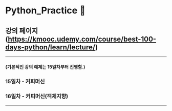 # Python_Practice 📖

## 강의 페이지 (https://kmooc.udemy.com/course/best-100-days-python/learn/lecture/)
***

#### (기본적인 강의 예제는 15일차부터 진행함.)
### 15일차 - 커피머신
### 16일차 - 커피머신(객체지향)

***
